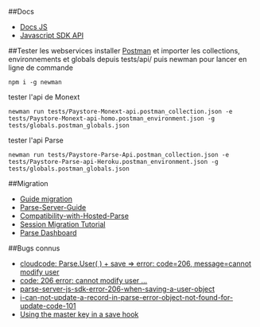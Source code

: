 ##Docs
* [Docs JS](https://parseplatform.github.io/docs/js/guide/)
* [Javascript SDK API](https://parseplatform.github.io/Parse-SDK-JS/api/)

##Tester les webservices
installer [Postman](https://www.getpostman.com/) et importer les collections, environnements et globals depuis tests/api/
puis newman pour lancer en ligne de commande 
```
npm i -g newman
```
tester l'api de Monext
```
newman run tests/Paystore-Monext-api.postman_collection.json -e tests/Paystore-Monext-api-homo.postman_environment.json -g tests/globals.postman_globals.json
```
tester l'api Parse
```
newman run tests/Paystore-Parse-Api.postman_collection.json -e tests/Paystore-Parse-api-Heroku.postman_environment.json -g tests/globals.postman_globals.json
```

##Migration
* [Guide migration](https://parse.com/migration)
* [Parse-Server-Guide](https://github.com/ParsePlatform/parse-server/wiki/Parse-Server-Guide)
* [Compatibility-with-Hosted-Parse](https://github.com/ParsePlatform/Parse-Server/wiki/Compatibility-with-Hosted-Parse#Cloud-Code)
* [Session Migration Tutorial](https://parse.com/tutorials/session-migration-tutorial)
* [Parse Dashboard](https://github.com/ParsePlatform/parse-dashboard)

##Bugs connus

* [cloudcode: Parse.User( ) + save => error: code=206, message=cannot modify user](https://github.com/ParsePlatform/parse-server/issues/1674)
* [code: 206 error: cannot modify user ...](https://github.com/ParsePlatform/parse-server/issues/1729)
* [parse-server-js-sdk-error-206-when-saving-a-user-object](http://stackoverflow.com/questions/38564646/parse-server-js-sdk-error-206-when-saving-a-user-object)
* [i-can-not-update-a-record-in-parse-error-object-not-found-for-update-code-101](http://stackoverflow.com/questions/22190264/i-can-not-update-a-record-in-parse-error-object-not-found-for-update-code-1)
* [Using the master key in a save hook](https://github.com/ParsePlatform/parse-server/issues/1658)